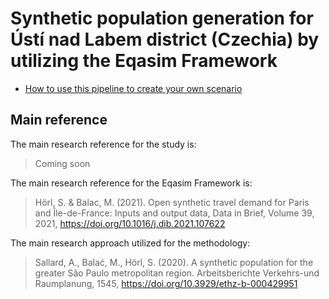 # Synthetic population generation for Ústí nad Labem district (Czechia) by utilizing the Eqasim Framework

- [How to use this pipeline to create your own scenario](docs/howto.md)

## Main reference

The main research reference for the study is:
> Coming soon

The main research reference for the Eqasim Framework is:
> Hörl, S. & Balac, M. (2021). Open synthetic travel demand for Paris and Île-de-France: Inputs and output data, Data in Brief, Volume 39, 2021, https://doi.org/10.1016/j.dib.2021.107622

The main research approach utilized for the methodology:
> Sallard, A., Balać, M., Hörl, S. (2020). A synthetic population for the greater São Paulo metropolitan region. Arbeitsberichte Verkehrs-und Raumplanung, 1545, https://doi.org/10.3929/ethz-b-000429951
